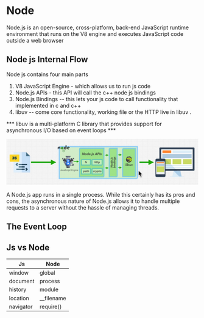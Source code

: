 # Node 

Node.js is an open-source, cross-platform, back-end JavaScript runtime environment that runs on the V8 engine and executes JavaScript code outside a web browser

## Node js Internal Flow
Node js contains four main parts

1. V8 JavaScript Engine  - which allows us to run js code
2. Node.js APIs    - this API will call the c++ node js bindings
3. Node.js Bindings -- this lets your js code to call functionality that implemented in c and c++
4. libuv  -- come core functionality, working file or the HTTP live in libuv . 

*** libuv is a multi-platform C library that provides support for asynchronous I/O based on event loops ***

![node_flow](assets/node_flow.png)


A Node.js app runs in a single process. While this certainly has its pros and cons, the asynchronous nature of Node.js allows it to handle multiple requests to a server without the hassle of managing threads.

## The Event Loop


## Js vs Node
| Js        | Node       |
|-----------|------------|
| window    | global     |
| document  | process    |
| history   | module     |
| location  | __filename |
| navigator | require()  |